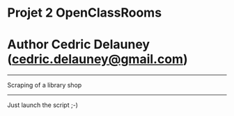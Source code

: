 # Projet 2 OpenClassRooms
# Author Cedric Delauney (cedric.delauney@gmail.com)
***
Scraping of a library shop
***
Just launch the script ;-)